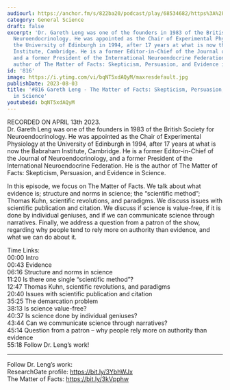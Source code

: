```yaml
---
audiourl: https://anchor.fm/s/822ba20/podcast/play/68534682/https%3A%2F%2Fd3ctxlq1ktw2nl.cloudfront.net%2Fstaging%2F2023-3-13%2F310c436b-8acc-46a5-2917-d1b5a30ee0ac.m4a
category: General Science
draft: false
excerpt: 'Dr. Gareth Leng was one of the founders in 1983 of the British Society for
  Neuroendocrinology. He was appointed as the Chair of Experimental Physiology at
  the University of Edinburgh in 1994, after 17 years at what is now the Babraham
  Institute, Cambridge. He is a former Editor-in-Chief of the Journal of Neuroendocrinology,
  and a former President of the International Neuroendocrine Federation. He is the
  author of The Matter of Facts: Skepticism, Persuasion, and Evidence in Science.'
id: '816'
image: https://i.ytimg.com/vi/bqNT5xdAQyM/maxresdefault.jpg
publishDate: 2023-08-03
title: '#816 Gareth Leng - The Matter of Facts: Skepticism, Persuasion, and Evidence
  in Science'
youtubeid: bqNT5xdAQyM
---
```

<div class="timelinks">

RECORDED ON APRIL 13th 2023.  
Dr. Gareth Leng was one of the founders in 1983 of the British Society for Neuroendocrinology. He was appointed as the Chair of Experimental Physiology at the University of Edinburgh in 1994, after 17 years at what is now the Babraham Institute, Cambridge. He is a former Editor-in-Chief of the Journal of Neuroendocrinology, and a former President of the International Neuroendocrine Federation. He is the author of The Matter of Facts: Skepticism, Persuasion, and Evidence in Science.

In this episode, we focus on The Matter of Facts. We talk about what evidence is; structure and norms in science; the “scientific method”; Thomas Kuhn, scientific revolutions, and paradigms. We discuss issues with scientific publication and citation. We discuss if science is value-free, if it is done by individual geniuses, and if we can communicate science through narratives. Finally, we address a question from a patron of the show, regarding why people tend to rely more on authority than evidence, and what we can do about it.

Time Links:  
<time>00:00</time> Intro  
<time>00:43</time> Evidence  
<time>06:16</time> Structure and norms in science  
<time>11:20</time> Is there one single “scientific method”?  
<time>12:47</time> Thomas Kuhn, scientific revolutions, and paradigms  
<time>20:40</time> Issues with scientific publication and citation  
<time>35:25</time> The demarcation problem  
<time>38:13</time> Is science value-free?  
<time>40:37</time> Is science done by individual geniuses?  
<time>43:44</time> Can we communicate science through narratives?  
<time>45:14</time> Question from a patron – why people rely more on authority than evidence  
<time>55:18</time> Follow Dr. Leng’s work!

---

Follow Dr. Leng’s work:  
ResearchGate profile: https://bit.ly/3YbhWJx  
The Matter of Facts: https://bit.ly/3kVpphw
</div>

